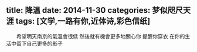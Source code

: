 title: 降温
date: 2014-11-30
categories: 梦似咫尺天涯
tags: [文学,一路有你,近体诗,彩色信纸]
---
　　希望明天南京的氣溫會很低
  然後就有機會更多地關心你
  提醒你穿衣
  在你的生活中留下自己更多的影子
